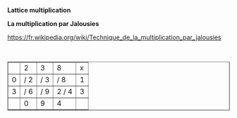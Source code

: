 <b>Lattice multiplication</b>

<b>La multiplication par Jalousies</b>


https://fr.wikipedia.org/wiki/Technique_de_la_multiplication_par_jalousies


<table border="1">
 <tr>
    <td></td>
    <td>2</td>
    <td>3</td>
    <td>8</td>
    <td>x</td>
 
  </tr>
  <tr>
    <td>0</td>
    <td>/ 2</td>
    <td>/ 3</td>
    <td>/ 8</td>
    <td>1</td>
  </tr>
    <tr>
    <td>3</td>
    <td>/ 6</td>
    <td>/ 9</td>
    <td>2 / 4</td>
    <td>3</td>
  </tr>
    </tr>
    <tr>
    <td></td>
    <td>0</td>
    <td>9</td>
    <td>4</td>
    <td></td>
  </tr>
</table>
